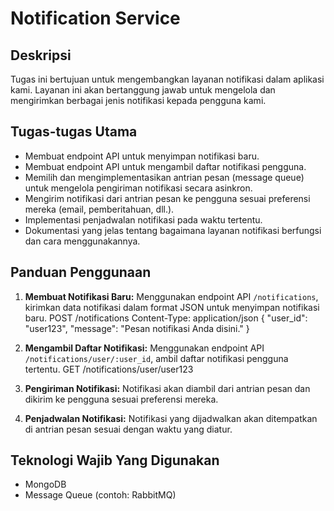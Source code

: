 # Notification Service

## Deskripsi
Tugas ini bertujuan untuk mengembangkan layanan notifikasi dalam aplikasi kami. Layanan ini akan bertanggung jawab untuk mengelola dan mengirimkan berbagai jenis notifikasi kepada pengguna kami.

## Tugas-tugas Utama
- Membuat endpoint API untuk menyimpan notifikasi baru.
- Membuat endpoint API untuk mengambil daftar notifikasi pengguna.
- Memilih dan mengimplementasikan antrian pesan (message queue) untuk mengelola pengiriman notifikasi secara asinkron.
- Mengirim notifikasi dari antrian pesan ke pengguna sesuai preferensi mereka (email, pemberitahuan, dll.).
- Implementasi penjadwalan notifikasi pada waktu tertentu.
- Dokumentasi yang jelas tentang bagaimana layanan notifikasi berfungsi dan cara menggunakannya.

## Panduan Penggunaan
1. **Membuat Notifikasi Baru:** Menggunakan endpoint API `/notifications`, kirimkan data notifikasi dalam format JSON untuk menyimpan notifikasi baru.
POST /notifications
Content-Type: application/json
{
"user_id": "user123",
"message": "Pesan notifikasi Anda disini."
}

2. **Mengambil Daftar Notifikasi:** Menggunakan endpoint API `/notifications/user/:user_id`, ambil daftar notifikasi pengguna tertentu.
GET /notifications/user/user123

3. **Pengiriman Notifikasi:** Notifikasi akan diambil dari antrian pesan dan dikirim ke pengguna sesuai preferensi mereka.

4. **Penjadwalan Notifikasi:** Notifikasi yang dijadwalkan akan ditempatkan di antrian pesan sesuai dengan waktu yang diatur.

## Teknologi Wajib Yang Digunakan
- MongoDB
- Message Queue (contoh: RabbitMQ)